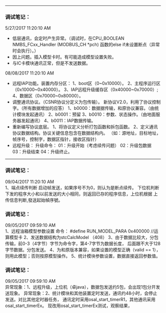 ***
### 调试笔记：
5/27/2017 11:20:10 AM 

- 低层通讯，会定时产生异常。（调试时，在CPU_BOOLEAN  NMBS_FCxx_Handler (MODBUS_CH  *pch) 函数的else if未设置断点（异常时会执行）。）
- 因上问题。插入模型卡时。有可能造成模型设置失败。
- 与IC卡模块通讯正常，但是不发送数据。

08/08/2017 11:20:10 AM 
- 远程IAP功能。装置内存分区：
        1、boot区（0~0x10000）。
        2、主程序运行区（0x10000~0x40000）。
        3、IAP远程升级缓存区（0x40000~0x70000）;
        4、数据区（0x70000~0x80000）。
- 调整通讯协议。（CSNR协议分定义为包传输）。
        新协议V2.0，利用了协议控制字。（所有数据增加的应答）
        1、b0000：数据据传输，和原协议兼容。（由统计模块发起通讯）
        2、b0001：预留
        3、b0010：参数、状态操作。（由地面服务器发起通讯）
        4、b0011：IAP数据传输。
- 重新编写协议底层。
        1、将协议定义分析打包函数和拆包函数。
        2、定义通讯协议数据结构。协议关键信息包含在数据结构内。
          （如：源地址，目标地址，帧序号，控制字，数据区指针，接收区指针）
- 远程升级：
升级命令：   01：升级开始（考虑续传问题）
             02：升级包数据
             03：升级结束
             04：升级终止。

***
### 调试笔记：
09/04/2017 11:20:10 AM        
1、端点续传判断
   启动帧发送，如果序号不为0，则认为是断点续传。
   下位机判断下发的程序大小和以前发送的大小相同，则返回已存的程序信息，上位机根据
   上传信息判断,發送起始幀序號。
   
### 调试笔记：
09/05/2017 09:59:10 AM        
1、远程油箱模型参数设置
命令：   #define		RUN_MODEL_PARA      0x400000		//运算模型卡
2、发送数据结构为stcCalcModel （408）
3、由于数据比较大，分包传输，前0-3（4字节）字节为命令字，第4-7字节为数据长度，
   后面跟不大于128字节数据。分包发送。
4、为和原版本兼容，如果设置的模型正确（valid == 1），则用此模型；否则按原模型操作。
5、统计模块参数设置，数据直接返回参数值。

### 调试笔记：
09/05/2017 09:59:10 AM   
异常现象：1、远程升级，上位机（卓java），数据包发送约5包，会出现1包分开发送现象。
异常现象：2、统计模块和其他装置定时发送，通讯约48小时，会停止发送。对比其他定时器任务，
            通讯定时采用osal_start_timerR1，其他通讯采用osal_start_timerEx。
            现改用osal_start_timerEx测试，观察结果，

    
   

        